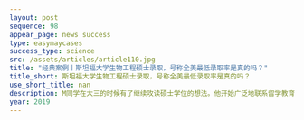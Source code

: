 ```yaml
---
layout: post
sequence: 98
appear_page: news success
type: easymaycases
success_type: science
src: /assets/articles/article110.jpg
title: "经典案例丨斯坦福大学生物工程硕士录取，号称全美最低录取率是真的吗？"
title_short: 斯坦福大学生物工程硕士录取，号称全美最低录取率是真的吗？
use_short_title: nan
description: M同学在大三的时候有了继续攻读硕士学位的想法。他开始广泛地联系留学教育机构，希望能高效地完成自己的研究生申请。在了解易美有独家招生官顾问委员会和名企职业咨询顾问委员会后，他决心签约易美，希望在专业的指导下成就自己的名校之路。易美VIP选校定位团队老师在与M同学反复沟通后，决定挑战一下连年录取率最低，仅有4%的“西部哈佛”斯坦福大学。
year: 2019
---
```


